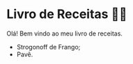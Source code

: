 # Livro de Receitas :man_cook:



Olá! Bem vindo ao meu livro de receitas. 

- Strogonoff de Frango;
- Pavê.

